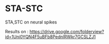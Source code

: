 # STA-STC
STA,STC on neural spikes

Results on :
https://drive.google.com/folderview?id=1Uni0YQN4F5uBFb8PednIRWkr7GCSLZJ1
